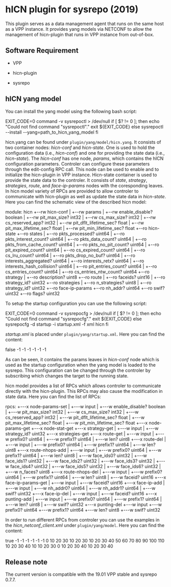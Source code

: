 # hICN plugin for sysrepo (2019)

This plugin serves as a data management agent that runs on the same host as a
VPP instance. It provides yang models via NETCONF to allow the management of
hicn-plugin that runs in VPP instance from out-of-box.

## Software Requirement

- VPP

- hicn-plugin

- sysrepo

## hICN yang model

You can install the yang model using the following bash script:

EXIT_CODE=0
command -v sysrepoctl > /dev/null
if [ $? != 0 ]; then
    echo "Could not find command \"sysrepoctl\"."
     exit ${EXIT_CODE}
else
sysrepoctl --install --yang=path_to_hicn_yang_model
fi

hicn.yang can be found under `plugin/yang/model/hicn.yang`. It consists of two
container nodes: *hicn-conf* and *hicn-state*. One is used to hold the
configuration data (i.e., *hicn-conf*) and one for providing the state
data (i.e., *hicn-state*). The *hicn-conf* has one node, *params*, which
contains the hICN configuration parameters. Controler can configure these parameters
through the edit-config RPC call. This node can be used to enable and to initialize
the hicn-plugin in VPP instance. Hicn-state container is used to provide the state
data to the controler. It consists of *state*, *strategy*, *strategies*, *route*,
and *face-ip-params* nodes with the coresponding leaves. In hicn model variety of
RPCs are provided to allow controler to communicate with hicn-plugin as well as
update the state data in *hicn-state*. Here you can find the schematic view of
the described hicn model:


module: hicn
  +--rw hicn-conf
  |  +--rw params
  |     +--rw enable_disable?          boolean
  |     +--rw pit_max_size?            int32
  |     +--rw cs_max_size?             int32
  |     +--rw cs_reserved_app?         int32
  |     +--rw pit_dflt_lifetime_sec?   float
  |     +--rw pit_max_lifetime_sec?    float
  |     +--rw pit_min_lifetime_sec?    float
  +--ro hicn-state
     +--ro states
     |  +--ro pkts_processed?             uint64
     |  +--ro pkts_interest_count?        uint64
     |  +--ro pkts_data_count?            uint64
     |  +--ro pkts_from_cache_count?      uint64
     |  +--ro pkts_no_pit_count?          uint64
     |  +--ro pit_expired_count?          uint64
     |  +--ro cs_expired_count?           uint64
     |  +--ro cs_lru_count?               uint64
     |  +--ro pkts_drop_no_buf?           uint64
     |  +--ro interests_aggregated?       uint64
     |  +--ro interests_retx?             uint64
     |  +--ro interests_hash_collision?   uint64
     |  +--ro pit_entries_count?          uint64
     |  +--ro cs_entries_count?           uint64
     |  +--ro cs_entries_ntw_count?       uint64
     +--ro strategy
     |  +--ro description?   uint8
     +--ro route
     |  +--ro faceids?       uint16
     |  +--ro strategy_id?   uint32
     +--ro strategies
     |  +--ro n_strategies?   uint8
     |  +--ro strategy_id?    uint32
     +--ro face-ip-params
        +--ro nh_addr?   uint64
        +--ro swif?      uint32
        +--ro flags?     uint32


To setup the startup configuration you can use the following script:

EXIT_CODE=0
command -v sysrepocfg > /dev/null
if [ $? != 0 ]; then
    echo "Could not find command \"sysrepocfg\"."
     exit ${EXIT_CODE}
else
sysrepocfg -d startup -i startup.xml -f xml hicn
fi


*startup.xml* is placed under `plugin/yang/startup.xml`. Here you can find the content:

<hicn-conf  xmlns="urn:sysrepo:hicn">
<params>
    <enable_disable>false</enable_disable>
    <pit_max_size>-1</pit_max_size>
    <cs_max_size>-1</cs_max_size>
    <cs_reserved_app>-1</cs_reserved_app>
    <pit_dflt_lifetime_sec>-1</pit_dflt_lifetime_sec>
    <pit_max_lifetime_sec>-1</pit_max_lifetime_sec>
    <pit_min_lifetime_sec>-1</pit_min_lifetime_sec>
</params>
</hicn-conf>

As can be seen, it contains the params leaves in *hicn-conf* node which is
used as the startup configuration when the yang model is loaded to the sysrepo.
This configuration can be changed through the controler by subscribing which
changes the target to the running state.

hicn model provides a list of RPCs which allows controler to communicate directly
with the hicn-plugin. This RPCs may also cause the modification in state data.
Here you can find the list of RPCs:

  rpcs:
    +---x node-params-set
    |  +---w input
    |     +---w enable_disable?          boolean
    |     +---w pit_max_size?            int32
    |     +---w cs_max_size?             int32
    |     +---w cs_reserved_app?         int32
    |     +---w pit_dflt_lifetime_sec?   float
    |     +---w pit_max_lifetime_sec?    float
    |     +---w pit_min_lifetime_sec?    float
    +---x node-params-get
    +---x node-stat-get
    +---x strategy-get
    |  +---w input
    |     +---w strategy_id?   uint32
    +---x strategies-get
    +---x route-get
    |  +---w input
    |     +---w prefix0?   uint64
    |     +---w prefix1?   uint64
    |     +---w len?       uint8
    +---x route-del
    |  +---w input
    |     +---w prefix0?   uint64
    |     +---w prefix1?   uint64
    |     +---w len?       uint8
    +---x route-nhops-add
    |  +---w input
    |     +---w prefix0?     uint64
    |     +---w prefix1?     uint64
    |     +---w len?         uint8
    |     +---w face_ids0?   uint32
    |     +---w face_ids1?   uint32
    |     +---w face_ids2?   uint32
    |     +---w face_ids3?   uint32
    |     +---w face_ids4?   uint32
    |     +---w face_ids5?   uint32
    |     +---w face_ids6?   uint32
    |     +---w n_faces?     uint8
    +---x route-nhops-del
    |  +---w input
    |     +---w prefix0?   uint64
    |     +---w prefix1?   uint64
    |     +---w len?       uint8
    |     +---w faceid?    uint16
    +---x face-ip-params-get
    |  +---w input
    |     +---w faceid?   uint16
    +---x face-ip-add
    |  +---w input
    |     +---w nh_addr0?   uint64
    |     +---w nh_addr1?   uint64
    |     +---w swif?       uint32
    +---x face-ip-del
    |  +---w input
    |     +---w faceid?   uint16
    +---x punting-add
    |  +---w input
    |     +---w prefix0?   uint64
    |     +---w prefix1?   uint64
    |     +---w len?       uint8
    |     +---w swif?      uint32
    +---x punting-del
       +---w input
          +---w prefix0?   uint64
          +---w prefix1?   uint64
          +---w len?       uint8
          +---w swif?      uint32


In order to run different RPCs from controler you can use the examples in the
*hicn_netconf_client.xml* under `plugin/yang/model`. Here you can find the content:

<node-params-set xmlns="urn:sysrepo:hicn">
    <enable_disable>true</enable_disable>
    <pit_max_size>-1</pit_max_size>
    <cs_max_size>-1</cs_max_size>
    <cs_reserved_app>-1</cs_reserved_app>
    <pit_dflt_lifetime_sec>-1</pit_dflt_lifetime_sec>
    <pit_max_lifetime_sec>-1</pit_max_lifetime_sec>
    <pit_min_lifetime_sec>-1</pit_min_lifetime_sec>
</node-params-set>


<node-params-get xmlns="urn:sysrepo:hicn"/>

<node-stat-get xmlns="urn:sysrepo:hicn"/>

<strategy-get xmlns="urn:sysrepo:hicn">
    <strategy_id>0</strategy_id>
</strategy-get>

<strategies-get xmlns="urn:sysrepo:hicn"/>


<route-get xmlns="urn:sysrepo:hicn">
    <prefix0>10</prefix0>
    <prefix1>20</prefix1>
    <len>30</len>
</route-get>

<route-del xmlns="urn:sysrepo:hicn">
    <prefix0>10</prefix0>
    <prefix1>20</prefix1>
    <len>30</len>
</route-del>

<route-nhops-add xmlns="urn:sysrepo:hicn">
    <prefix0>10</prefix0>
    <prefix1>20</prefix1>
    <len>30</len>
    <face_ids0>40</face_ids0>
    <face_ids1>50</face_ids1>
    <face_ids2>60</face_ids2>
    <face_ids3>70</face_ids3>
    <face_ids4>80</face_ids4>
    <face_ids5>90</face_ids5>
    <face_ids6>100</face_ids6>
    <n_faces>110</n_faces>
</route-nhops-add>

<route-nhops-del xmlns="urn:sysrepo:hicn">
    <prefix0>10</prefix0>
    <prefix1>20</prefix1>
    <len>30</len>
    <faceid>40</faceid>
</route-nhops-del>


<face-ip-params-get xmlns="urn:sysrepo:hicn">
    <faceid>10</faceid>
</face-ip-params-get>

<face-ip-add xmlns="urn:sysrepo:hicn">
    <nh_addr0>10</nh_addr0>
    <nh_addr1>20</nh_addr1>
    <swif>30</swif>
</face-ip-add>

<face-ip-del xmlns="urn:sysrepo:hicn">
    <faceid>0</faceid>
</face-ip-del>

<punting-add xmlns="urn:sysrepo:hicn">
    <prefix0>10</prefix0>
    <prefix1>20</prefix1>
    <len>30</len>
    <swif>40</swif>
</punting-add>


<punting-del xmlns="urn:sysrepo:hicn">
    <prefix0>10</prefix0>
    <prefix1>20</prefix1>
    <len>30</len>
    <swif>40</swif>
</punting-del>

## Release note

The current version is compatible with the 19.01 VPP stable and sysrepo 0.7.7.